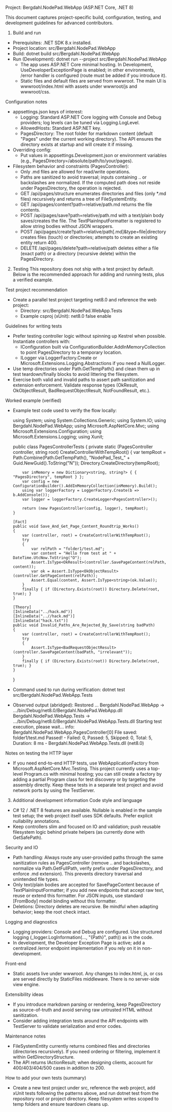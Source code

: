 Project: Bergdahl.NodePad.WebApp (ASP.NET Core, .NET 8)

This document captures project-specific build, configuration, testing, and development guidelines for advanced contributors.

1) Build and run
- Prerequisites: .NET SDK 8.x installed.
- Project location: src/Bergdahl.NodePad.WebApp
- Build: dotnet build src/Bergdahl.NodePad.WebApp
- Run (Development): dotnet run --project src/Bergdahl.NodePad.WebApp
  - The app uses ASP.NET Core minimal hosting. In Development, UseDeveloperExceptionPage is enabled; in other environments, /error handler is configured (route must be added if you introduce it).
  - Static files and default files are served from wwwroot. The main UI is wwwroot/index.html with assets under wwwroot/js and wwwroot/css.

Configuration notes
- appsettings.json keys of interest:
  - Logging: Standard ASP.NET Core logging with Console and Debug providers; log levels can be tuned via Logging.LogLevel.
  - AllowedHosts: Standard ASP.NET key.
  - PagesDirectory: The root folder for markdown content (default "Pages" under the current working directory). The API ensures the directory exists at startup and will create it if missing.
- Overriding config:
  - Put values in appsettings.Development.json or environment variables (e.g., PagesDirectory=/absolute/path/to/your/pages).
- Filesystem behavior and constraints (PagesController):
  - Only .md files are allowed for read/write operations.
  - Paths are sanitized to avoid traversal; inputs containing .. or backslashes are normalized. If the computed path does not reside under PagesDirectory, the operation is rejected.
  - GET /api/pages/structure enumerates directories and files (only *.md files) recursively and returns a tree of FileSystemEntity.
  - GET /api/pages/content?path=relative/path.md returns the file contents.
  - POST /api/pages/save?path=relative/path.md with a text/plain body saves/creates the file. The TextPlainInputFormatter is registered to allow string bodies without JSON wrappers.
  - POST /api/pages/create?path=relative/path[.md]&type=file|directory creates files (touch) or directories; attempts to create an existing entity return 400.
  - DELETE /api/pages/delete?path=relative/path deletes either a file (exact path) or a directory (recursive delete) within the PagesDirectory.

2) Testing
This repository does not ship with a test project by default. Below is the recommended approach for adding and running tests, plus a verified example.

Test project recommendation
- Create a parallel test project targeting net8.0 and reference the web project:
  - Directory: src/Bergdahl.NodePad.WebApp.Tests
  - Example csproj (xUnit):
    <Project Sdk="Microsoft.NET.Sdk">
      <PropertyGroup>
        <TargetFramework>net8.0</TargetFramework>
        <IsPackable>false</IsPackable>
        <Nullable>enable</Nullable>
      </PropertyGroup>
      <ItemGroup>
        <PackageReference Include="Microsoft.NET.Test.Sdk" Version="17.11.1" />
        <PackageReference Include="xunit" Version="2.9.0" />
        <PackageReference Include="xunit.runner.visualstudio" Version="2.8.2" />
        <PackageReference Include="coverlet.collector" Version="6.0.2" />
      </ItemGroup>
      <ItemGroup>
        <ProjectReference Include="../Bergdahl.NodePad.WebApp/Bergdahl.NodePad.WebApp.csproj" />
      </ItemGroup>
    </Project>

Guidelines for writing tests
- Prefer testing controller logic without spinning up Kestrel when possible. Instantiate controllers with:
  - IConfiguration built via ConfigurationBuilder.AddInMemoryCollection to point PagesDirectory to a temporary location.
  - ILogger via LoggerFactory.Create or Microsoft.Extensions.Logging.Abstractions if you need a NullLogger.
- Use temp directories under Path.GetTempPath() and clean them up in test teardown/finally blocks to avoid littering the filesystem.
- Exercise both valid and invalid paths to assert path sanitization and extension enforcement. Validate response types (OkResult, OkObjectResult, BadRequestObjectResult, NotFoundResult, etc.).

Worked example (verified)
- Example test code used to verify the flow locally:

  using System;
  using System.Collections.Generic;
  using System.IO;
  using Bergdahl.NodePad.WebApp;
  using Microsoft.AspNetCore.Mvc;
  using Microsoft.Extensions.Configuration;
  using Microsoft.Extensions.Logging;
  using Xunit;

  public class PagesControllerTests
  {
      private static (PagesController controller, string root) CreateControllerWithTempRoot()
      {
          var tempRoot = Path.Combine(Path.GetTempPath(), "NodePad_Test_" + Guid.NewGuid().ToString("N"));
          Directory.CreateDirectory(tempRoot);

          var inMemory = new Dictionary<string, string?> { { "PagesDirectory", tempRoot } };
          var config = new ConfigurationBuilder().AddInMemoryCollection(inMemory).Build();
          using var loggerFactory = LoggerFactory.Create(b => b.AddConsole());
          var logger = loggerFactory.CreateLogger<PagesController>();

          return (new PagesController(config, logger), tempRoot);
      }

      [Fact]
      public void Save_And_Get_Page_Content_Roundtrip_Works()
      {
          var (controller, root) = CreateControllerWithTempRoot();
          try
          {
              var relPath = "folder1/test.md";
              var content = "Hello from test at " + DateTime.UtcNow.ToString("O");
              Assert.IsType<OkResult>(controller.SavePageContent(relPath, content));
              var ok = Assert.IsType<OkObjectResult>(controller.GetPageContent(relPath));
              Assert.Equal(content, Assert.IsType<string>(ok.Value));
          }
          finally { if (Directory.Exists(root)) Directory.Delete(root, true); }
      }

      [Theory]
      [InlineData("../hack.md")]
      [InlineData("..//hack.md")]
      [InlineData("hack.txt")]
      public void Invalid_Paths_Are_Rejected_By_Save(string badPath)
      {
          var (controller, root) = CreateControllerWithTempRoot();
          try
          {
              Assert.IsType<BadRequestObjectResult>(controller.SavePageContent(badPath, "irrelevant"));
          }
          finally { if (Directory.Exists(root)) Directory.Delete(root, true); }
      }
  }

- Command used to run during verification: dotnet test src/Bergdahl.NodePad.WebApp.Tests
- Observed output (abridged):
  Restored ...
  Bergdahl.NodePad.WebApp -> .../bin/Debug/net8.0/Bergdahl.NodePad.WebApp.dll
  Bergdahl.NodePad.WebApp.Tests -> .../bin/Debug/net8.0/Bergdahl.NodePad.WebApp.Tests.dll
  Starting test execution, please wait...
  info: Bergdahl.NodePad.WebApp.PagesController[0]
        File saved: folder1/test.md
  Passed!  - Failed: 0, Passed: 5, Skipped: 0, Total: 5, Duration: 8 ms - Bergdahl.NodePad.WebApp.Tests.dll (net8.0)

Notes on testing the HTTP layer
- If you need end-to-end HTTP tests, use WebApplicationFactory<TEntryPoint> from Microsoft.AspNetCore.Mvc.Testing. This project currently uses a top-level Program.cs with minimal hosting; you can still create a factory by adding a partial Program class for test discovery or by targeting the assembly directly. Keep these tests in a separate test project and avoid network ports by using the TestServer.

3) Additional development information
Code style and language
- C# 12 / .NET 8 features are available. Nullable is enabled in the sample test setup; the web project itself uses SDK defaults. Prefer explicit nullability annotations.
- Keep controllers slim and focused on IO and validation; push reusable filesystem logic behind private helpers (as currently done with GetSafePath).

Security and IO
- Path handling: Always route any user-provided paths through the same sanitization rules as PagesController (remove .. and backslashes, normalize via Path.GetFullPath, verify prefix under PagesDirectory, and enforce .md extension). This prevents directory traversal and unintended file types.
- Only text/plain bodies are accepted for SavePageContent because of TextPlainInputFormatter; if you add new endpoints that accept raw text, reuse or extend this formatter. For JSON inputs, use standard [FromBody] model binding without this formatter.
- Deletions: Directory deletes are recursive. Be mindful when adapting behavior; keep the root check intact.

Logging and diagnostics
- Logging providers: Console and Debug are configured. Use structured logging (_logger.LogInformation(..., "{Path}", path)) as in the code.
- In development, the Developer Exception Page is active; add a centralized /error endpoint implementation if you rely on it in non-development.

Front-end
- Static assets live under wwwroot. Any changes to index.html, js, or css are served directly by StaticFiles middleware. There is no server-side view engine.

Extensibility ideas
- If you introduce markdown parsing or rendering, keep PagesDirectory as source-of-truth and avoid serving raw untrusted HTML without sanitization.
- Consider adding integration tests around the API endpoints with TestServer to validate serialization and error codes.

Maintenance notes
- FileSystemEntity currently returns combined files and directories (directories recursively). If you need ordering or filtering, implement it within GetDirectoryStructure.
- The API returns IActionResult; when designing clients, account for 400/403/404/500 cases in addition to 200.

How to add your own tests (summary)
- Create a new test project under src, reference the web project, add xUnit tests following the patterns above, and run dotnet test from the repository root or project directory. Keep filesystem writes scoped to temp folders and ensure teardown cleans up.

